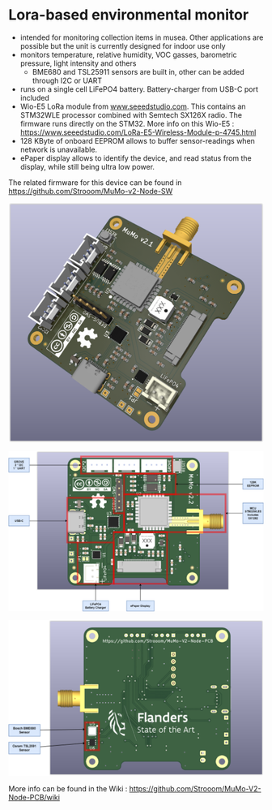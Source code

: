 # Lora-based environmental monitor
* intended for monitoring collection items in musea. Other applications are possible but the unit is currently designed for indoor use only
* monitors temperature, relative humidity, VOC gasses, barometric pressure, light intensity and others
	- BME680 and TSL25911 sensors are built in, other can be added through I2C or UART
* runs on a single cell LiFePO4 battery. Battery-charger from USB-C port included
* Wio-E5 LoRa module from www.seeedstudio.com. This contains an STM32WLE processor combined with Semtech SX126X radio. The firmware runs directly on the STM32. More info on this Wio-E5 :  https://www.seeedstudio.com/LoRa-E5-Wireless-Module-p-4745.html
* 128 KByte of onboard EEPROM allows to buffer sensor-readings when network is unavailable.
* ePaper display allows to identify the device, and read status from the display, while still being ultra low power.


The related firmware for this device can be found in https://github.com/Strooom/MuMo-v2-Node-SW

![PCB Render Top view](https://github.com/Strooom/MuMo-V2-Node-PCB/blob/main/PCB%203D%20view%20Top.PNG "PCB Render Top view")

![PCB Backside Functional Blocks](https://github.com/Strooom/MuMo-V2-Node-PCB/blob/main/MuMo%20PCB%20Functional%20Blocks-Back.png "PCB Backside Functional Blocks")

![PCB Frontside Functional Blocks](https://github.com/Strooom/MuMo-V2-Node-PCB/blob/main/MuMo%20PCB%20Functional%20Blocks-Front.png "PCB Frontside Functional Blocks")


More info can be found in the Wiki : 
https://github.com/Strooom/MuMo-V2-Node-PCB/wiki
